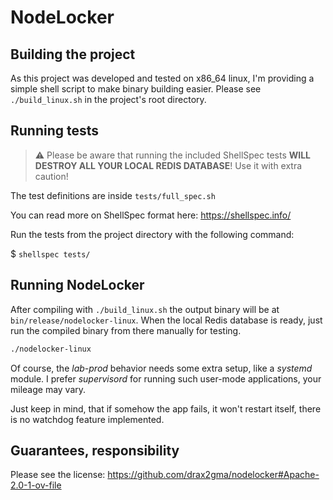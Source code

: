 # NodeLocker

## Building the project

As this project was developed and tested on x86_64 linux, I'm providing a simple shell script to make binary building easier. Please see `./build_linux.sh` in the project's root directory.

## Running tests

> ⚠️ Please be aware that running the included ShellSpec tests **WILL DESTROY ALL YOUR LOCAL REDIS DATABASE**!
Use it with extra caution!

The test definitions are inside `tests/full_spec.sh`

You can read more on ShellSpec format here: https://shellspec.info/

Run the tests from the project directory with the following command:

$ `shellspec tests/`

## Running NodeLocker

After compiling with `./build_linux.sh` the output binary will be at `bin/release/nodelocker-linux`. When the local Redis database is ready, just run the compiled binary from there manually for testing.

```bash
./nodelocker-linux
```

Of course, the *lab-prod* behavior needs some extra setup, like a *systemd* module. I prefer *supervisord* for running such user-mode applications, your mileage may vary.

Just keep in mind, that if somehow the app fails, it won't restart itself, there is no watchdog feature implemented.

## Guarantees, responsibility
Please see the license:
https://github.com/drax2gma/nodelocker#Apache-2.0-1-ov-file